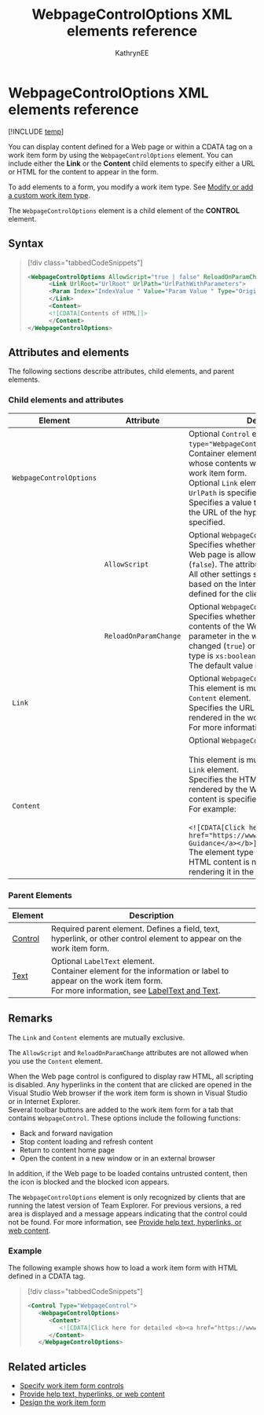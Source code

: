 ﻿---
title: WebpageControlOptions XML elements reference 
titleSuffix: Azure DevOps & TFS
description: Syntax and usage for the WebpageControlOptions to display content defined for a Web page or within a CDATA tag on a work item form.
ms.technology: devops-agile
ms.assetid: affebf93-892c-4bce-9ad0-cbdc98410d61
ms.author: kaelli
author: KathrynEE
ms.date: 04/05/2017
---

# WebpageControlOptions XML elements reference

[!INCLUDE [temp](../../includes/customization-phase-0-and-1-plus-version-header.md)]

You can display content defined for a Web page or within a CDATA tag on a work item form by using the `WebpageControlOptions` element. You can include either the **Link** or the **Content** child elements to specify either a URL or HTML for the content to appear in the form.

To add elements to a form, you modify a work item type. See [Modify or add a custom work item type](../add-modify-wit.md).

The `WebpageControlOptions` element is a child element of the **CONTROL** element.

## Syntax

> [!div class="tabbedCodeSnippets"]
>
> ```XML
> <WebpageControlOptions AllowScript="true | false" ReloadOnParamChange="true | false" >
>       <Link UrlRoot="UrlRoot" UrlPath="UrlPathWithParameters">
>       <Param Index="IndexValue " Value="Param Value " Type="Original | Current" />
>       </Link>
>       <Content>
>       <![CDATA[Contents of HTML]]>
>       </Content>
> </WebpageControlOptions>
> ```

## Attributes and elements

The following sections describe attributes, child elements, and parent elements.

### Child elements and attributes

| Element                 | Attribute             | Description                                                                                                                                                                                                                                                                                                                                                                                                                                                                                                    |
| ----------------------- | --------------------- | -------------------------------------------------------------------------------------------------------------------------------------------------------------------------------------------------------------------------------------------------------------------------------------------------------------------------------------------------------------------------------------------------------------------------------------------------------------------------------------------------------------- |
| `WebpageControlOptions` |                       | Optional `Control` element when `type="WebpageControl"`.<br /> Container element for defining a URL whose contents will be rendered in the work item form.<br /> Optional `Link` element. Required when `UrlPath` is specified.<br /> Specifies a value to be used to determine the URL of the hyperlink when `UrlPath` is specified.                                                                                                                                                                          |
|                         | `AllowScript`         | Optional `WebpageControlOptions` attribute.<br /> Specifies whether JavaScript within the Web page is allowed to run (`true`) or not (`false`). The attribute type is `xs:boolean`.<br /> All other settings such as ActiveX are based on the Internet Explorer settings defined for the client.                                                                                                                                                                                                               |
|                         | `ReloadOnParamChange` | Optional `WebpageControlOptions` attribute.<br /> Specifies whether to reload (`true`) the contents of the Web page when a parameter in the work item form is changed (`true`) or not (`false`). The attribute type is `xs:boolean`.<br /> The default value is `true`.                                                                                                                                                                                                                                        |
| `Link`                  |                       | Optional `WebpageControlOptions` element. This element is mutually exclusive with the `Content` element.<br /> Specifies the URL for the Web page to be rendered in the work item form.<br /> For more information, see [Link and Param](link-param-xml-elements-reference.md).                                                                                                                                                                                                                                |
| `Content`               |                       | Optional `WebpageControlOptions` element.<br /><br /> This element is mutually exclusive with the `Link` element.<br /> Specifies the HTML content that is to be rendered by the Web page control. The content is specified within a CDATA tag. For example:<br /><br /> `<![CDATA[Click here for detailed <b><a href="https://www.microsoft.com">Process Guidance</a></b>]]>`<br /> The element type is `xs:string`. **Note:** The HTML content is not validated prior to rendering it in the work item form. |

### Parent Elements

| Element                                              | Description                                                                                                                                                                                                             |
| ---------------------------------------------------- | ----------------------------------------------------------------------------------------------------------------------------------------------------------------------------------------------------------------------- |
| [Control](control-xml-element-reference.md)          | Required parent element. Defines a field, text, hyperlink, or other control element to appear on the work item form.                                                                                                    |
| [Text](labeltext-and-text-xml-elements-reference.md) | Optional `LabelText` element.<br /> Container element for the information or label to appear on the work item form.<br /> For more information, see [LabelText and Text](labeltext-and-text-xml-elements-reference.md). |

## Remarks

The `Link` and `Content` elements are mutually exclusive.

The `AllowScript` and `ReloadOnParamChange` attributes are not allowed when you use the `Content` element.

When the Web page control is configured to display raw HTML, all scripting is disabled. Any hyperlinks in the content that are clicked are opened in the Visual Studio Web browser if the work item form is shown in Visual Studio or in Internet Explorer.  
Several toolbar buttons are added to the work item form for a tab that contains `WebpageControl`. These options include the following functions:

- Back and forward navigation
- Stop content loading and refresh content
- Return to content home page
- Open the content in a new window or in an external browser

In addition, if the Web page to be loaded contains untrusted content, then the icon is blocked and the blocked icon appears.

The `WebpageControlOptions` element is only recognized by clients that are running the latest version of Team Explorer. For previous versions, a red area is displayed and a message appears indicating that the control could not be found. For more information, see [Provide help text, hyperlinks, or web content](provide-help-text-hyperlinks-web-content-form.md).

### Example

The following example shows how to load a work item form with HTML defined in a CDATA tag.

> [!div class="tabbedCodeSnippets"]
>
> ```XML
> <Control Type="WebpageControl">
>    <WebpageControlOptions>
>       <Content>
>          <![CDATA[Click here for detailed <b><a href="https://www.microsoft.com">Process Guidance</a></b>]]>
>       </Content>
>    </WebpageControlOptions>
> ```

## Related articles

- [Specify work item form controls](specify-work-item-form-controls.md)
- [Provide help text, hyperlinks, or web content](provide-help-text-hyperlinks-web-content-form.md)
- [Design the work item form](design-work-item-form.md)
